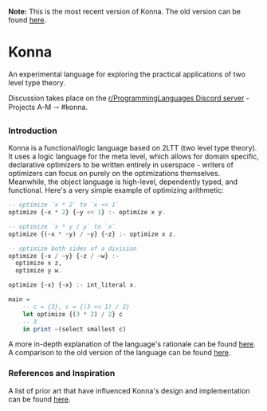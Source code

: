 **Note:** This is the most recent version of Konna. The old version can be found [here](https://github.com/eashanhatti/old_konna).

# Konna

An experimental language for exploring the practical applications of two level type theory.

Discussion takes place on the [r/ProgrammingLanguages Discord server](https://discord.gg/jFZ8JyUNtn) - Projects A-M 🠒 #konna.

### Introduction

Konna is a functional/logic language based on 2LTT (two level type theory). It uses a logic language for the meta level, which allows for domain specific, declarative optimizers to be written entirely in userspace - writers of optimizers can focus on purely on the optimizations themselves. Meanwhile, the object language is high-level, dependently typed, and functional. Here's a very simple example of optimizing arithmetic:
```haskell
-- optimize `x * 2` to `x << 1`
optimize {~x * 2} {~y << 1} :- optimize x y.

-- optimize `x * y / y` to `x`
optimize {(~x * ~y) / ~y} {~z} :- optimize x z.

-- optimize both sides of a division
optimize {~x / ~y} {~z / ~w} :-
  optimize x z,
  optimize y w.

optimize {~x} {~x} :- int_literal x.

main =
    -- c = {3}, c = {(3 << 1) / 2}
    let optimize {(3 * 2) / 2} c
    -- 3
    in print ~(select smallest c)
```

A more in-depth explanation of the language's rationale can be found [here](./RATIONALE.md). A comparison to the old version of the language can be found [here](./OLD_VS_NEW.md).

### References and Inspiration

A list of prior art that have influenced Konna's design and implementation can be found [here](./REFERENCES.md).